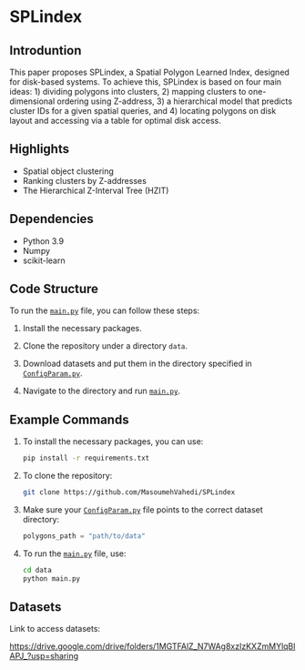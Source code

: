 # SPLindex

## Introduntion

This paper proposes SPLindex, a Spatial Polygon Learned Index, designed for disk-based systems. To achieve this, SPLindex is based on four main ideas: 1) dividing polygons into clusters, 2) mapping clusters to one-dimensional ordering using Z-address, 3) a hierarchical model that predicts cluster IDs for a given spatial queries, and 4) locating polygons on disk layout and accessing via a table for optimal disk access.

## Highlights
<ul>
  <li>Spatial object clustering</li>
  <li>Ranking clusters by Z-addresses</li>
  <li>The Hierarchical Z-Interval Tree (HZIT)</li>
</ul>


## Dependencies
<ul>
   <li>Python 3.9</li>
   <li>Numpy</li>
   <li>scikit-learn</li>
</ul>

## Code Structure

To run the [`main.py`](https://github.com/MasoumehVahedi/SPLindex/blob/master/main.py) file, you can follow these steps:

1. Install the necessary packages.

2. Clone the repository under a directory `data`.

3. Download datasets and put them in the directory specified in [`ConfigParam.py`](https://github.com/MasoumehVahedi/SPLindex/blob/master/ConfigParam.py). 

4. Navigate to the directory and run [`main.py`](https://github.com/MasoumehVahedi/SPLindex/blob/master/main.py).

## Example Commands

1. To install the necessary packages, you can use:
    ```sh
    pip install -r requirements.txt
    ```

2. To clone the repository:
    ```sh
    git clone https://github.com/MasoumehVahedi/SPLindex
    ```

3. Make sure your [`ConfigParam.py`](https://github.com/MasoumehVahedi/SPLindex/blob/master/ConfigParam.py) file points to the correct dataset directory:
    ```python
    polygons_path = "path/to/data"
    ```

4. To run the [`main.py`](https://github.com/MasoumehVahedi/SPLindex/blob/master/main.py) file, use:
    ```sh
    cd data
    python main.py
    ```

## Datasets
Link to access datasets:

https://drive.google.com/drive/folders/1MGTFAlZ_N7WAg8xzIzKXZmMYlqBlAPJ_?usp=sharing

